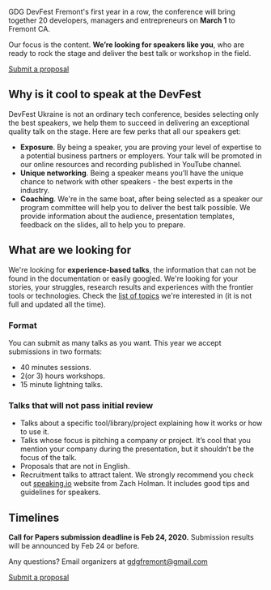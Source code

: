 GDG DevFest Fremont's first year in a row, the conference will bring together 20 developers, managers and entrepreneurs on **March 1** to Fremont CA.

Our focus is the content. **We’re looking for speakers like you**, who are ready to rock the stage and deliver the best talk or workshop in the field.

<div layout horizontal center-justified> <a href="https://www.papercall.io/gdg-devfest-fremont-2020" rel="noopener noreferrer"> <paper-button primary>Submit a proposal</paper-button> </a> </div>

## Why is it cool to speak at the DevFest

DevFest Ukraine is not an ordinary tech conference, besides selecting only the best speakers, we help them to succeed in delivering an exceptional quality talk on the stage. Here are few perks that all our speakers get:

-   **Exposure**. By being a speaker, you are proving your level of expertise to a potential business partners or employers. Your talk will be promoted in our online resources and recording published in YouTube channel.
-   **Unique networking**. Being a speaker means you’ll have the unique chance to network with other speakers - the best experts in the industry.
-   **Coaching**. We're in the same boat, after being selected as a speaker our program committee will help you to deliver the best talk possible. We provide information about the audience, presentation templates, feedback on the slides, all to help you to prepare.

## What are we looking for

We're looking for **experience-based talks**, the information that can not be found in the documentation or easily googled. We're looking for your stories, your struggles, research results and experiences with the frontier tools or technologies. Check the [list of topics](https://docs.google.com/document/d/18eGvBr6wdlXsfiZM4EK6SubfL3G1RWj-ABTBN9pngNg/edit?usp=sharing) we're interested in (it is not full and updated all the time).

### Format

You can submit as many talks as you want. This year we accept submissions in two formats:

-   40 minutes sessions.
-   2(or 3) hours workshops.
-   15 minute lightning talks.

### Talks that will not pass initial review

-   Talks about a specific tool/library/project explaining how it works or how to use it.
-   Talks whose focus is pitching a company or project. It’s cool that you mention your company during the presentation, but it shouldn’t be the focus of the talk.
-   Proposals that are not in English.
-   Recruitment talks to attract talent. We strongly recommend you check out [speaking.io](http://speaking.io/) website from Zach Holman. It includes good tips and guidelines for speakers.

## Timelines

**Call for Papers submission deadline is Feb 24, 2020.** Submission results will be announced by Feb 24 or before.

Any questions? Email organizers at [gdgfremont@gmail.com](mailto:gdgfremont@gmail.com)

<div layout horizontal center-justified> <a href="https://www.papercall.io/gdg-devfest-fremont-2020" rel="noopener noreferrer"> <paper-button primary>Submit a proposal</paper-button> </a> </div>
